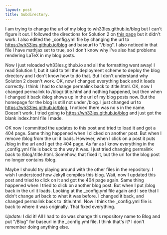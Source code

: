 ```yaml
---
layout: post
title: Subdirectory. 
---
```

I am trying to change the url of my blog to wh33les.github.io/blog but I can't figure it out.  I followed the directions for Solution 2 on [this page](https://github.com/jbranchaud/blog/blob/master/_posts/2013-03-02-Running-Your-Jekyll-Blog-from-a-Subdirectory.md) but it didn't work.  I also edited the \_config.yml file by changing the url to https://wh33les.github.io/blog and baseurl to "/blog".  I also noticed in that file I have mathjax set to true, so I don't know why I've also had problems rendering LaTeX in my blog posts.  

Now I just reloaded wh33les.github.io and all the formatting went away!  I read Solution 1, but it said to tell the deployment scheme to deploy the blog directory and I don't know how to do that.  But I don't understand why Solution 2 doesn't work.  OK, now I changed everything back and it loads correctly.  I think I had to change permalink back to :title.html.  OK, now I changed permalink to /blog/:title.html and nothing happened, but then when I changed it back /blog shows up in the url of my blog posts now.  But the homepage for the blog is still not under /blog.  I just changed url to https://wh33les.github.io/blog, I noticed there was no s in the name.  Doesn't work.  I tried going to https://wh33les.github.io/blog and just got the blank index.html file I made.

OK now I committed the updates to this post and tried to load it and got a 404 page.  Same thing happened when I clicked on another post.  But when I remove /blog from the url it loads.  However, when I click on a post it puts /blog in the url and I get the 404 page.  As far as I know everything in the \_config.yml file is back to the way it was.  I just tried changing permalink back to /blog/:title.html.  Somehow, that fixed it, but the url for the blog post no longer contains /blog.

Maybe I should try playing around with the other files in the repository.  I wish I understood how Jekyll compiles this blog.  Wait, now I updated this post and tried to click on it and got the 404 page again.  Same thing happened when I tried to click on another blog post.  But when I put /blog back in the url it loads.  Looking at the \_config.yml file again and I see that I didn't change url back to what it was before.  I changed it back, and changed permalink back to :title.html.  Now I think the \_config.yml file is back to where it was originally.  That fixed everything.

_Update:_  I did it!  All I had to do was change this repository name to Blog and put "/Blog" for baseurl in the \_config.yml file.  I think that's it?  I don't remember doing anything else. 

